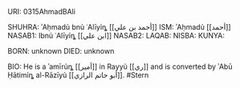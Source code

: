 URI: 0315AhmadBAli

SHUHRA: ʾAḥmadủ bnủ ʿAlīyỉȵ [[أحمد بن علي]]
ISM: ʾAḥmadủ [[أحمد]]
NASAB1: Ibnủ ʿAlīyỉȵ [[ابن علي]]
NASAB2: 
LAQAB: 
NISBA: 
KUNYA: 

BORN: unknown
DIED: unknown

BIO: He is a ʾamīrủȵ [[أمير]] in Rayyủ [[ري]] and is converted by ʾAbū Ḥātimỉȵ al-Rāzīyủ [[أبو حاتم الرازي]]. #Stern
